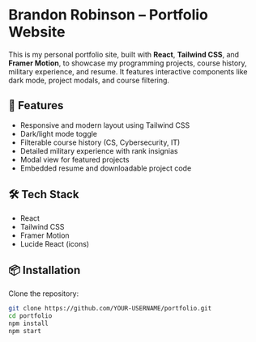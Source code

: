# Brandon Robinson – Portfolio Website

This is my personal portfolio site, built with **React**, **Tailwind CSS**, and **Framer Motion**, to showcase my programming projects, course history, military experience, and resume. It features interactive components like dark mode, project modals, and course filtering.

## 🚀 Features

- Responsive and modern layout using Tailwind CSS
- Dark/light mode toggle
- Filterable course history (CS, Cybersecurity, IT)
- Detailed military experience with rank insignias
- Modal view for featured projects
- Embedded resume and downloadable project code

## 🛠️ Tech Stack

- React
- Tailwind CSS
- Framer Motion
- Lucide React (icons)

## 📦 Installation

Clone the repository:

```bash
git clone https://github.com/YOUR-USERNAME/portfolio.git
cd portfolio
npm install
npm start
